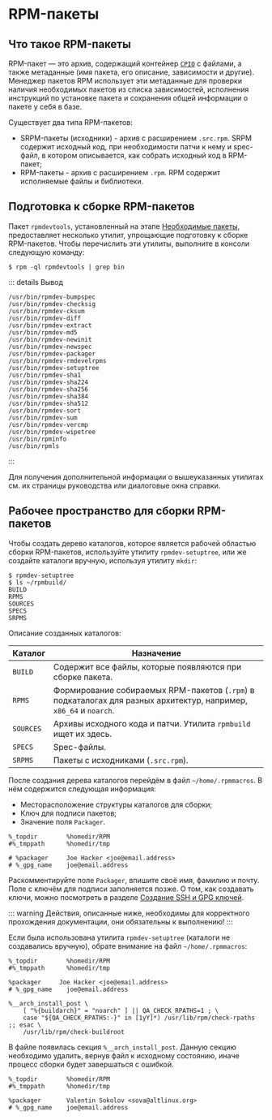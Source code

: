 # RPM-пакеты

## Что такое RPM-пакеты

RPM-пакет — это архив, содержащий контейнер [`CPIO`](https://en.wikipedia.org/wiki/Cpio) с файлами, а также метаданные (имя пакета, его описание, зависимости и другие). Менеджер пакетов RPM использует эти метаданные для проверки наличия необходимых пакетов из списка зависимостей, исполнения инструкций по установке пакета и сохранения общей информации о пакете у себя в базе.

Существует два типа RPM-пакетов:

- SRPM-пакеты (исходники) - архив с расширением `.src.rpm`. SRPM содержит исходный код, при необходимости патчи к нему и spec-файл, в котором описывается, как собрать исходный код в RPM-пакет;
- RPM-пакеты - архив с расширением `.rpm`. RPM содержит исполняемые файлы и библиотеки.

## Подготовка к сборке RPM-пакетов

Пакет `rpmdevtools`, установленный на этапе [Необходимые пакеты](#prerequisites), предоставляет несколько утилит, упрощающие подготовку к сборке RPM-пакетов. Чтобы перечислить эти утилиты, выполните в консоли следующую команду:

```shell
$ rpm -ql rpmdevtools | grep bin
```

::: details Вывод

```
/usr/bin/rpmdev-bumpspec
/usr/bin/rpmdev-checksig
/usr/bin/rpmdev-cksum
/usr/bin/rpmdev-diff
/usr/bin/rpmdev-extract
/usr/bin/rpmdev-md5
/usr/bin/rpmdev-newinit
/usr/bin/rpmdev-newspec
/usr/bin/rpmdev-packager
/usr/bin/rpmdev-rmdevelrpms
/usr/bin/rpmdev-setuptree
/usr/bin/rpmdev-sha1
/usr/bin/rpmdev-sha224
/usr/bin/rpmdev-sha256
/usr/bin/rpmdev-sha384
/usr/bin/rpmdev-sha512
/usr/bin/rpmdev-sort
/usr/bin/rpmdev-sum
/usr/bin/rpmdev-vercmp
/usr/bin/rpmdev-wipetree
/usr/bin/rpminfo
/usr/bin/rpmls
```

:::

Для получения дополнительной информации о вышеуказанных утилитах см. их страницы руководства или диалоговые окна справки.

## Рабочее пространство для сборки RPM-пакетов

Чтобы создать дерево каталогов, которое является рабочей областью сборки RPM-пакетов, используйте утилиту `rpmdev-setuptree`, или же создайте каталоги вручную, используя утилиту `mkdir`:

```shell
$ rpmdev-setuptree
$ ls ~/rpmbuild/
BUILD
RPMS
SOURCES
SPECS
SRPMS
```

Описание созданных каталогов:

| Каталог   | Назначение                                                                                                        |
| --------- | ----------------------------------------------------------------------------------------------------------------- |
| `BUILD`   | Содержит все файлы, которые появляются при сборке пакета.                                                         |
| `RPMS`    | Формирование собираемых RPM-пакетов (`.rpm`) в подкаталогах для разных архитектур, например, `x86_64` и `noarch`. |
| `SOURCES` | Архивы исходного кода и патчи. Утилита `rpmbuild` ищет их здесь.                                                  |
| `SPECS`   | Spec-файлы.                                                                                                       |
| `SRPMS`   | Пакеты с исходниками (`.src.rpm`).                                                                                |

После создания дерева каталогов перейдём в файл `~/home/.rpmmacros`. В нём содержится следующая информация:

- Месторасположение структуры каталогов для сборки;
- Ключ для подписи пакетов;
- Значение поля `Packager`.

```
%_topdir        %homedir/RPM
#%_tmppath      %homedir/tmp

# %packager     Joe Hacker <joe@email.address>
# %_gpg_name    joe@email.address
```

Раскомментируйте поле `Packager`, впишите своё имя, фамилию и почту. Поле с ключём для подписи заполняется позже. О том, как создавать ключи, можно посмотреть в разделе [Создание SSH и GPG ключей](#JoinKey).

::: warning
Действия, описанные ниже, необходимы для корректного прохождения документации, они обязательны к выполнению!
:::

Если была использована утилита `rpmdev-setuptree` (каталоги не создавались вручную), обрате внимание на файл `~/home/.rpmmacros`:

```
%_topdir        %homedir/RPM
#%_tmppath      %homedir/tmp

%packager     Joe Hacker <joe@email.address>
# %_gpg_name    joe@email.address

%__arch_install_post \
    [ "%{buildarch}" = "noarch" ] || QA_CHECK_RPATHS=1 ; \
    case "${QA_CHECK_RPATHS:-}" in [1yY]*) /usr/lib/rpm/check-rpaths ;; esac \
    /usr/lib/rpm/check-buildroot
```

В файле появилась секция `%__arch_install_post`. Данную секцию необходимо удалить, вернув файл к исходному состоянию, иначе процесс сборки будет завершаться с ошибкой.

```
%_topdir        %homedir/RPM
#%_tmppath      %homedir/tmp

%packager       Valentin Sokolov <sova@altlinux.org>
# %_gpg_name    joe@email.address
```
